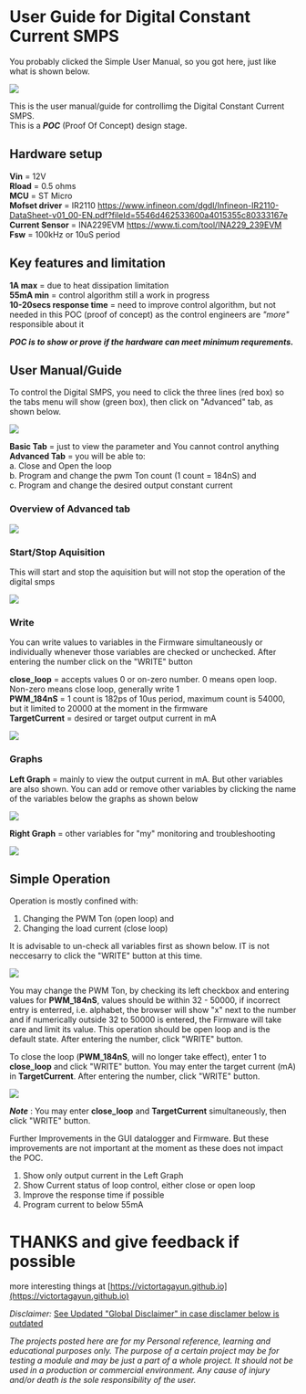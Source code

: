 # User Guide for Digital Constant Current SMPS 

You probably clicked the Simple User Manual, so you got here, just like what is shown below.

![](https://raw.githubusercontent.com/VictorTagayun/STM32_INA239-INA229/main/Simple_UserManual/pixx/01-01.png)

This is the user manual/guide for controllimg the Digital Constant Current SMPS.   
This is a __*POC*__ (Proof Of Concept) design stage.

 ## Hardware setup   
__Vin__ = 12V   
__Rload__ = 0.5 ohms   
__MCU__ = ST Micro   
__Mofset driver__ = IR2110 https://www.infineon.com/dgdl/Infineon-IR2110-DataSheet-v01_00-EN.pdf?fileId=5546d462533600a4015355c80333167e   
__Current Sensor__ = INA229EVM https://www.ti.com/tool/INA229_239EVM   
__Fsw__ = 100kHz or 10uS period


## Key features and limitation   
__1A max__ = due to heat dissipation limitation   
__55mA min__ = control algorithm still a work in progress   
__10-20secs response time__ = need to improve control algorithm, but not needed in this POC (proof of concept) as the control engineers are *"more"* responsible about it

__*POC is to show or prove if the hardware can meet minimum requrements.*__

## User Manual/Guide

To control the Digital SMPS, you need to click the three lines (red box) so the tabs menu will show (green box), then click on "Advanced" tab, as shown below.

![](https://raw.githubusercontent.com/VictorTagayun/STM32_INA239-INA229/main/Simple_UserManual/pixx/01-02.png)

__Basic Tab__ = just to view the parameter and You cannot control anything   
__Advanced Tab__ = you will be able to:   
a. Close and Open the loop   
b. Program and change the pwm Ton count (1 count = 184nS) and   
c. Program and change the desired output constant current  


### Overview of Advanced tab

![](https://raw.githubusercontent.com/VictorTagayun/STM32_INA239-INA229/main/Simple_UserManual/pixx/02.png)


### Start/Stop Aquisition

This will start and stop the aquisition but will not stop the operation of the digital smps

![](https://raw.githubusercontent.com/VictorTagayun/STM32_INA239-INA229/main/Simple_UserManual/pixx/02-StartStop.png)


### Write

You can write values to variables in the Firmware simultaneously or individually whenever those variables are checked or unchecked. After entering the number click on the "WRITE" button

__close_loop__ = accepts values 0 or on-zero number. 0 means open loop. Non-zero means close loop, generally write 1   
__PWM_184nS__ = 1 count is 182ps of 10us period, maximum count is 54000, but it limited to 20000 at the moment in the firmware   
__TargetCurrent__ = desired or target output current in mA   

![](https://raw.githubusercontent.com/VictorTagayun/STM32_INA239-INA229/main/Simple_UserManual/pixx/02-Write.png)


### Graphs

__Left Graph__ = mainly to view the output current in mA. But other variables are also shown. You can add or remove other variables by clicking the name of the variables below the graphs as shown below

![](https://raw.githubusercontent.com/VictorTagayun/STM32_INA239-INA229/main/Simple_UserManual/pixx/02-LeftGraph.png)

__Right Graph__ = other variables for "my" monitoring and troubleshooting

![](https://raw.githubusercontent.com/VictorTagayun/STM32_INA239-INA229/main/Simple_UserManual/pixx/02-RightGraph.png)


## Simple Operation

Operation is mostly confined with:  
1. Changing the PWM Ton (open loop) and 
2. Changing the load current (close loop)   

It is advisable to un-check all variables first as shown below. IT is not neccesarry to click the "WRITE" button at this time.

![](https://raw.githubusercontent.com/VictorTagayun/STM32_INA239-INA229/main/Simple_UserManual/pixx/03-Uncheck.png)

You may change the PWM Ton, by checking its left checkbox and entering values for __PWM_184nS__, values should be within 32 - 50000, if incorrect entry is enterred, i.e. alphabet, the browser will show "x" next to the number and if numerically outside 32 to 50000 is entered, the Firmware will take care and limit its value. This operation should be open loop and is the default state. After entering the number, click "WRITE" button.

To close the loop (__PWM_184nS__, will no longer take effect), enter 1 to __close_loop__ and click "WRITE" button. You may enter the target current (mA) in __TargetCurrent__. After entering the number, click "WRITE" button.

![](https://raw.githubusercontent.com/VictorTagayun/STM32_INA239-INA229/main/Simple_UserManual/pixx/04-Closeloop.png)

__*Note*__ : You may enter __close_loop__ and __TargetCurrent__ simultaneously, then click "WRITE" button.

Further Improvements in the GUI datalogger and Firmware. But these improvements are not important at the moment as these does not impact the POC.
1. Show only output current in the Left Graph
2. Show Current status of loop control, either close or open loop
3. Improve the response time if possible
4. Program current to below 55mA


# THANKS and give feedback if possible


more interesting things at [https://victortagayun.github.io](https://victortagayun.github.io)

*Disclaimer:*
[See Updated "Global Disclaimer" in case disclamer below is outdated](https://github.com/VictorTagayun/GlobalDisclaimer)

*The projects posted here are for my Personal reference, learning and educational purposes only.*
*The purpose of a certain project may be for testing a module and may be just a part of a whole project.*
*It should not be used in a production or commercial environment.*
*Any cause of injury and/or death is the sole responsibility of the user.*
